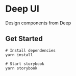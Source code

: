 # Deep UI

Design components from Deep

## Get Started

```
# Install dependencies
yarn install

# Start storybook
yarn storybook
```
